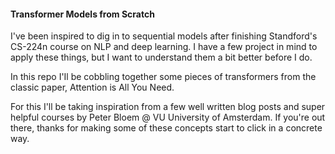 #### Transformer Models from Scratch
 
I've been inspired to dig in to sequential models after finishing Standford's CS-224n course on NLP and deep learning. I have a few project in mind to apply these things, but I want to understand them a bit better before I do. 

In this repo I'Il be cobbling together some pieces of transformers from the classic paper, Attention is All You Need. 
 

For this I'll be taking inspiration from a few well written blog posts and super helpful courses by Peter Bloem @  VU University of Amsterdam. If you're out there, thanks for making some of these concepts start to click in a concrete way.







